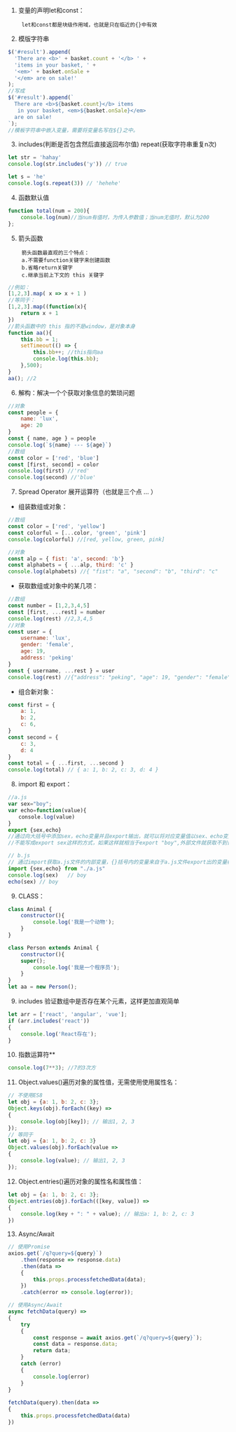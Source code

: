 1. 变量的声明let和const：

        let和const都是块级作用域，也就是只在临近的{}中有效
2. 模版字符串
```javascript
$('#result').append(
  'There are <b>' + basket.count + '</b> ' +
  'items in your basket, ' +
  '<em>' + basket.onSale +
  '</em> are on sale!'
);
//写成
$('#result').append(`
  There are <b>${basket.count}</b> items
   in your basket, <em>${basket.onSale}</em>
  are on sale!
`);
//模板字符串中嵌入变量，需要将变量名写在${}之中。
```
3. includes(判断是否包含然后直接返回布尔值)  repeat(获取字符串重复n次)
```javascript
let str = 'hahay'
console.log(str.includes('y')) // true

let s = 'he'
console.log(s.repeat(3)) // 'hehehe'
```
4. 函数默认值
```javascript
function total(num = 200){
    console.log(num)//当num有值时，为传入参数值；当num无值时，默认为200
};
```
5. 箭头函数

        箭头函数最直观的三个特点：
        a.不需要function关键字来创建函数
        b.省略return关键字
        c.继承当前上下文的 this 关键字

```javascript
//例如：
[1,2,3].map( x => x + 1 )
//等同于：
[1,2,3].map((function(x){
    return x + 1
})
//箭头函数中的 this 指的不是window，是对象本身
function aa(){
    this.bb = 1;
    setTimeout(() => {
        this.bb++; //this指向aa
        console.log(this.bb);
    },500);
}
aa(); //2
```
6. 解构：解决一个个获取对象信息的繁琐问题
```javascript
//对象
const people = {
    name: 'lux',
    age: 20
}
const { name, age } = people
console.log(`${name} --- ${age}`)
//数组
const color = ['red', 'blue']
const [first, second] = color
console.log(first) //'red'
console.log(second) //'blue'

```
7. Spread Operator 展开运算符（也就是三个点 ... ）
* 组装数组或对象：
```javascript
//数组
const color = ['red', 'yellow']
const colorful = [...color, 'green', 'pink']
console.log(colorful) //[red, yellow, green, pink]

//对象
const alp = { fist: 'a', second: 'b'}
const alphabets = { ...alp, third: 'c' }
console.log(alphabets) //{ "fist": "a", "second": "b", "third": "c"
```
* 获取数组或对象中的某几项：
```javascript
//数组
const number = [1,2,3,4,5]
const [first, ...rest] = number
console.log(rest) //2,3,4,5
//对象
const user = {
    username: 'lux',
    gender: 'female',
    age: 19,
    address: 'peking'
}
const { username, ...rest } = user
console.log(rest) //{"address": "peking", "age": 19, "gender": "female"}
```
* 组合新对象：
```javascript
const first = {
    a: 1,
    b: 2,
    c: 6,
}
const second = {
    c: 3,
    d: 4
}
const total = { ...first, ...second }
console.log(total) // { a: 1, b: 2, c: 3, d: 4 }
```
8. import 和 export：
```javascript
//a.js
var sex="boy";
var echo=function(value){
　　console.log(value)
}
export {sex,echo}  
//通过向大括号中添加sex，echo变量并且export输出，就可以将对应变量值以sex、echo变量标识符形式暴露给其他文件而被读取到
//不能写成export sex这样的方式，如果这样就相当于export "boy",外部文件就获取不到该文件的内部变量sex的值，因为没有对外输出变量接口,只是输出的字符串。

// b.js
// 通过import获取a.js文件的内部变量，{}括号内的变量来自于a.js文件export出的变量标识符。
import {sex,echo} from "./a.js" 
console.log(sex)   // boy
echo(sex) // boy
```
9. CLASS：
```javascript
class Animal {
    constructor(){
        console.log('我是一个动物');
    }
}

class Person extends Animal {
    constructor(){
    super();
        console.log('我是一个程序员');
    }
}
let aa = new Person();
```
9. includes  验证数组中是否存在某个元素，这样更加直观简单
```javascript
let arr = ['react', 'angular', 'vue'];
if (arr.includes('react'))
{
    console.log('React存在');
}
```
10. 指数运算符**

```javascript
console.log(7**3); //7的3次方
```
11. Object.values()遍历对象的属性值，无需使用使用属性名：
```javascript
// 不使用ES8
let obj = {a: 1, b: 2, c: 3};
Object.keys(obj).forEach((key) =>
{
    console.log(obj[key]); // 输出1, 2, 3
});
// 等同于
let obj = {a: 1, b: 2, c: 3}
Object.values(obj).forEach(value =>
{
    console.log(value); // 输出1, 2, 3
});

```
12. Object.entries()遍历对象的属性名和属性值：
```javascript
let obj = {a: 1, b: 2, c: 3};
Object.entries(obj).forEach(([key, value]) =>
{
    console.log(key + ": " + value); // 输出a: 1, b: 2, c: 3
})
```
13. Async/Await
```javascript
// 使用Promise
axios.get(`/q?query=${query}`)
    .then(response => response.data)
    .then(data =>
    {
        this.props.processfetchedData(data);
    })
    .catch(error => console.log(error));

// 使用Async/Await
async fetchData(query) =>
{
    try
    {
        const response = await axios.get(`/q?query=${query}`);
        const data = response.data;
        return data;
    }
    catch (error)
    {
        console.log(error)
    }
}
 
fetchData(query).then(data =>
{
    this.props.processfetchedData(data)
})

```